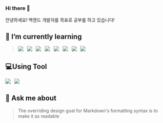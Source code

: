 ### Hi there 👋
안녕하세요! 백엔드 개발자를 목표로 공부를 하고 있습니다!


## 📜 I’m currently learning

> <img src="https://img.shields.io/badge/C-A8B9CC?style=for-the-badge&logo=C&logoColor=white"/> &nbsp; <img src="https://img.shields.io/badge/C%23-239120?style=for-the-badge&logo=C%23&logoColor=white"/> &nbsp; <img src="https://img.shields.io/badge/JAVA-007396?style=for-the-badge&logo=java&logoColor=white"> &nbsp; <img src="https://img.shields.io/badge/oracle-F80000?style=for-the-badge&logo=oracle&logoColor=white"> &nbsp; <img src="https://img.shields.io/badge/mysql-4479A1?style=for-the-badge&logo=mysql&logoColor=white"> &nbsp; <img src="https://img.shields.io/badge/html-E34F26?style=for-the-badge&logo=html5&logoColor=white"> &nbsp;
<img src="https://img.shields.io/badge/css-1572B6?style=for-the-badge&logo=css3&logoColor=white"> &nbsp; <img src="https://img.shields.io/badge/github-181717?style=for-the-badge&logo=github&logoColor=white">

## 💻Using Tool
<img src="https://img.shields.io/badge/Spring-6DB33F?style=for-the-badge&logo=Spring&logoColor=white"> &nbsp; <img src="https://img.shields.io/badge/bootstrap-7952B3?style=for-the-badge&logo=bootstrap&logoColor=white">


## 📩 Ask me about
> The overriding design goal for Markdown's
> formatting syntax is to make it as readable




<!--
**Ahnseojun/Ahnseojun** is a ✨ _special_ ✨ repository because its `README.md` (this file) appears on your GitHub profile.

Here are some ideas to get you started:

📜📃📩🎯💻

- 🔭 I’m currently working on ...
- 🌱 I’m currently learning ...
- 👯 I’m looking to collaborate on ...
- 🤔 I’m looking for help with ...
- 💬 Ask me about ...
- 📫 How to reach me: ...
- 😄 Pronouns: ...
- ⚡ Fun fact: ...
-->

